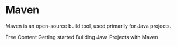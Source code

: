 # Maven

Maven is an open-source build tool, used primarily for Java projects.

<ResourceGroupTitle>Free Content</ResourceGroupTitle>
<BadgeLink colorScheme='blue' badgeText='Official Site' href='https://maven.apache.org/guides/getting-started/'>Getting started</BadgeLink>
<BadgeLink colorScheme='yellow' badgeText='Read' href='https://spring.io/guides/gs/maven/'>Building Java Projects with Maven</BadgeLink>
